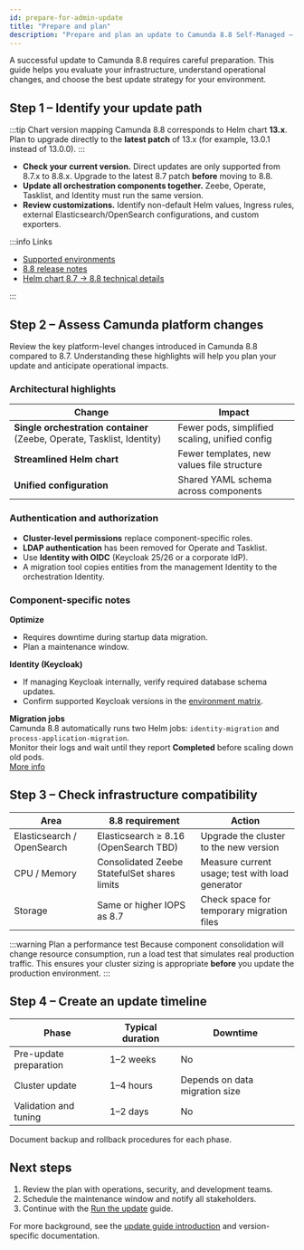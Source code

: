 ```yaml
---
id: prepare-for-admin-update
title: "Prepare and plan"
description: "Prepare and plan an update to Camunda 8.8 Self-Managed – Administrator guide."
---
```


A successful update to Camunda 8.8 requires careful preparation. This guide helps you evaluate your infrastructure, understand operational changes, and choose the best update strategy for your environment.

## Step 1 – Identify your update path

:::tip Chart version mapping
Camunda 8.8 corresponds to Helm chart **13.x**. Plan to upgrade directly to the **latest patch** of 13.x (for example, 13.0.1 instead of 13.0.0).
:::

- **Check your current version.** Direct updates are only supported from 8.7.x to 8.8.x. Upgrade to the latest 8.7 patch **before** moving to 8.8.
- **Update all orchestration components together.** Zeebe, Operate, Tasklist, and Identity must run the same version.
- **Review customizations.** Identify non-default Helm values, Ingress rules, external Elasticsearch/OpenSearch configurations, and custom exporters.

:::info Links

- [Supported environments](../../../reference/supported-environments.md#component-version-matrix)
- [8.8 release notes](../../../reference/announcements-release-notes/880/880-release-notes.md)
- [Helm chart 8.7 → 8.8 technical details](../../installation-methods/helm/upgrade/helm-870-880.md)

:::

## Step 2 – Assess Camunda platform changes

Review the key platform-level changes introduced in Camunda 8.8 compared to 8.7. Understanding these highlights will help you plan your update and anticipate operational impacts.

### Architectural highlights

| Change                                                                  | Impact                                         |
| ----------------------------------------------------------------------- | ---------------------------------------------- |
| **Single orchestration container** (Zeebe, Operate, Tasklist, Identity) | Fewer pods, simplified scaling, unified config |
| **Streamlined Helm chart**                                              | Fewer templates, new values file structure     |
| **Unified configuration**                                               | Shared YAML schema across components           |

### Authentication and authorization

- **Cluster-level permissions** replace component-specific roles.
- **LDAP authentication** has been removed for Operate and Tasklist.
- Use **Identity with OIDC** (Keycloak 25/26 or a corporate IdP).
- A migration tool copies entities from the management Identity to the orchestration Identity.

### Component-specific notes

**Optimize**

- Requires downtime during startup data migration.
- Plan a maintenance window.

**Identity (Keycloak)**

- If managing Keycloak internally, verify required database schema updates.
- Confirm supported Keycloak versions in the [environment matrix](../../../reference/supported-environments.md).

**Migration jobs**  
Camunda 8.8 automatically runs two Helm jobs: `identity-migration` and `process-application-migration`.  
Monitor their logs and wait until they report **Completed** before scaling down old pods.  
[More info](../../installation-methods/helm/upgrade/helm-870-880.md)

## Step 3 – Check infrastructure compatibility

| Area                       | 8.8 requirement                              | Action                                          |
| -------------------------- | -------------------------------------------- | ----------------------------------------------- |
| Elasticsearch / OpenSearch | Elasticsearch ≥ 8.16 (OpenSearch TBD)        | Upgrade the cluster to the new version          |
| CPU / Memory               | Consolidated Zeebe StatefulSet shares limits | Measure current usage; test with load generator |
| Storage                    | Same or higher IOPS as 8.7                   | Check space for temporary migration files       |

:::warning Plan a performance test
Because component consolidation will change resource consumption, run a load test that simulates real production traffic. This ensures your cluster sizing is appropriate **before** you update the production environment.
:::

## Step 4 – Create an update timeline

| Phase                  | Typical duration | Downtime                       |
| ---------------------- | ---------------- | ------------------------------ |
| Pre-update preparation | 1–2 weeks        | No                             |
| Cluster update         | 1–4 hours        | Depends on data migration size |
| Validation and tuning  | 1–2 days         | No                             |

Document backup and rollback procedures for each phase.

## Next steps

1. Review the plan with operations, security, and development teams.
2. Schedule the maintenance window and notify all stakeholders.
3. Continue with the [Run the update](./run-update.md) guide.

For more background, see the [update guide introduction](/self-managed/components/components-upgrade/introduction.md) and version-specific documentation.
